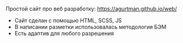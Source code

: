 Простой сайт про веб разработку: https://agurtman.github.io/web/

- Сайт сделан с помощью HTML, SCSS, JS
- В написании разметки использовалась методология БЭМ
- Есть адаптив для любого разрешения
